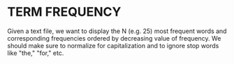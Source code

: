 # TERM FREQUENCY

Given a text file, we want to display the N (e.g. 25) most frequent words and corresponding frequencies ordered by decreasing value of frequency.
We should make sure to normalize for capitalization and to ignore stop words like "the," "for," etc.
